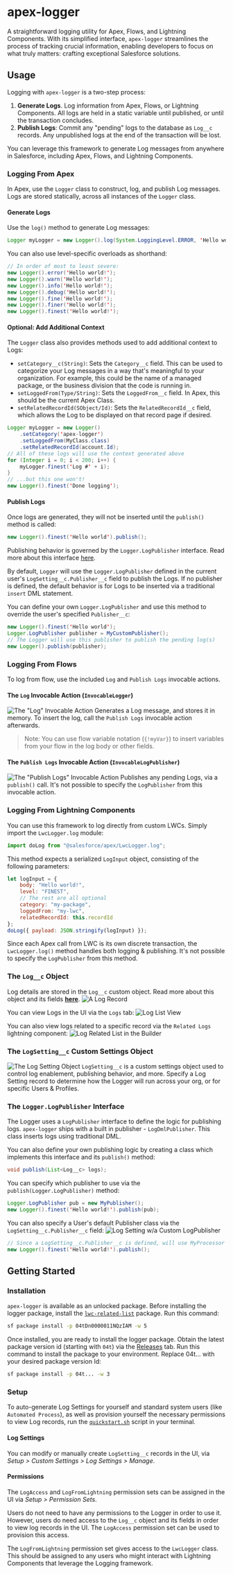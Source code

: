 # apex-logger

A straightforward logging utility for Apex, Flows, and Lightning Components. With its simplified interface, `apex-logger` streamlines the process of tracking crucial information, enabling developers to focus on what truly matters: crafting exceptional Salesforce solutions.

## Usage

Logging with `apex-logger` is a two-step process:

1. **Generate Logs**. Log information from Apex, Flows, or Lightning Components. All logs are held in a static variable until published, or until the transaction concludes.
2. **Publish Logs**: Commit any "pending" logs to the database as `Log__c` records. Any unpublished logs at the end of the transaction will be lost.

You can leverage this framework to generate Log messages from anywhere in Salesforce, including Apex, Flows, and Lightning Components.

### Logging From Apex

In Apex, use the `Logger` class to construct, log, and publish Log messages. Logs are stored statically, across all instances of the `Logger` class.

#### Generate Logs

Use the `log()` method to generate Log messages:

```java
Logger myLogger = new Logger().log(System.LoggingLevel.ERROR, 'Hello world!');
```

You can also use level-specific overloads as shorthand:

```java
// In order of most to least severe:
new Logger().error('Hello world!');
new Logger().warn('Hello world!');
new Logger().info('Hello world!');
new Logger().debug('Hello world!');
new Logger().fine('Hello world!');
new Logger().finer('Hello world!');
new Logger().finest('Hello world!');
```

#### Optional: Add Additional Context

The `Logger` class also provides methods used to add additional context to Logs:

-   `setCategory__c(String)`: Sets the `Category__c` field. This can be used to categorize your Log messages in a way that's meaningful to your organization. For example, this could be the name of a managed package, or the business division that the code is running in.
-   `setLoggedFrom(Type/String)`: Sets the `LoggedFrom__c` field. In Apex, this should be the current Apex Class.
-   `setRelatedRecordId(SObject/Id)`: Sets the `RelatedRecordId__c` field, which allows the Log to be displayed on that record page if desired.

```java
Logger myLogger = new Logger()
	.setCategory('apex-logger')
    .setLoggedFrom(MyClass.class)
    .setRelatedRecordId(account.Id);
// All of these logs will use the context generated above
for (Integer i = 0; i < 200; i++) {
    myLogger.finest('Log #' + i);
}
// ...but this one won't!
new Logger().finest('Done logging');
```

#### Publish Logs

Once logs are generated, they will not be inserted until the `publish()` method is called:

```java
new Logger().finest('Hello world').publish();
```

Publishing behavior is governed by the `Logger.LogPublisher` interface. Read more about this interface [here](#the-loggerlogpublisher-interface).

By default, `Logger` will use the `Logger.LogPublisher` defined in the current user's `LogSetting__c.Publisher__c` field to publish the Logs. If no publisher is defined, the default behavior is for Logs to be inserted via a traditional `insert` DML statement.

You can define your own `Logger.LogPublisher` and use this method to override the user's specified `Publisher__c`:

```java
new Logger().finest('Hello world');
Logger.LogPublisher publisher = MyCustomPublisher();
// The Logger will use this publisher to publish the pending log(s)
new Logger().publish(publisher);
```

### Logging From Flows

To log from flow, use the included `Log` and `Publish Logs` invocable actions.

#### The `Log` Invocable Action (`InvocableLogger`)

![The "Log" Invocable Action](/media/loginvocable.png)
Generates a Log message, and stores it in memory. To insert the log, call the `Publish Logs` invocable action afterwards.

> Note: You can use flow variable notation (`{!myVar}`) to insert variables from your flow in the log body or other fields.

#### The `Publish Logs` Invocable Action (`InvocableLogPublisher`)

![The "Publish Logs" Invocable Action](media/publishlogsinvocable.png)
Publishes any pending Logs, via a `publish()` call. It's not possible to specify the `LogPublisher` from this invocable action.

### Logging From Lightning Components

You can use this framework to log directly from custom LWCs. Simply import the `LwcLogger.log` module:

```js
import doLog from "@salesforce/apex/LwcLogger.log";
```

This method expects a serialized `LogInput` object, consisting of the following parameters:

```js
let logInput = {
	body: "Hello world!",
	level: "FINEST",
	// The rest are all optional
	category: "my-package",
	loggedFrom: "my-lwc",
	relatedRecordId: this.recordId
};
doLog({ payload: JSON.stringify(logInput) });
```

Since each Apex call from LWC is its own discrete transaction, the `LwcLogger.log()` method handles both logging & publishing. It's not possible to specify the `LogPublisher` from this method.

### The `Log__c` Object

Log details are stored in the `Log__c` custom object. Read more about this object and its fields [**here**](/docs/LOGOBJECT.md).
![A Log Record](/media/logrecord.png)

You can view Logs in the UI via the `Logs` tab:
![Log List View](/media/loglistview.png)

You can also view logs related to a specific record via the `Related Logs` lightning component:
![Log Related List in the Builder](/media/logrelatedlist.png)

### The `LogSetting__c` Custom Settings Object

![The Log Setting Object](/media/logsetting.png)
`LogSetting__c` is a custom settings object used to control log enablement, publishing behavior, and more. Specify a Log Setting record to determine how the Logger will run across your org, or for specific Users & Profiles.

### The `Logger.LogPublisher` Interface

The Logger uses a `LogPublisher` interface to define the logic for publishing logs. `apex-logger` ships with a built in publisher - `LogDmlPublisher`. This class inserts logs using traditional DML.

You can also define your own publishing logic by creating a class which implements this interface and its `publish()` method:

```java
void publish(List<Log__c> logs);
```

You can specify which publisher to use via the `publish(Logger.LogPublisher)` method:

```java
Logger.LogPublisher pub = new MyPublisher();
new Logger().finest('Hello world!').publish(pub);
```

You can also specify a User's default Publisher class via the `LogSetting__c.Publisher__c` field:
![Log Setting w/a Custom LogPublisher](media/logpublisher.png)

```java
// Since a LogSetting__c.Publisher__c is defined, will use MyProcessor by default
new Logger().finest('Hello world!').publish();
```

## Getting Started

### Installation

`apex-logger` is available as an unlocked package. Before installing the logger package, install the [`lwc-related-list`](https://github.com/jasonsiders/lwc-related-list) package. Run this command:

```sh
sf package install -p 04tDn0000011NQzIAM -w 5
```

Once installed, you are ready to install the logger package. Obtain the latest package version id (starting with `04t`) via the [Releases](https://github.com/jasonsiders/apex-logger/releases/latest) tab. Run this command to install the package to your environment. Replace 04t... with your desired package version Id:

```sh
sf package install -p 04t... -w 3
```

### Setup

To auto-generate Log Settings for yourself and standard system users (like `Automated Process`), as well as provision yourself the necessary permissions to view Log records, run the [`quickstart.sh`](/scipts/quickstart.sh) script in your terminal.

#### Log Settings

You can modify or manually create `LogSetting__c` records in the UI, via _Setup > Custom Settings > Log Settings > Manage_.

#### Permissions

The `LogAccess` and `LogFromLightning` permission sets can be assigned in the UI via _Setup > Permission Sets_.

Users do not need to have any permissions to the Logger in order to use it. However, users do need access to the `Log__c` object and its fields in order to view log records in the UI. The `LogAccess` permission set can be used to provision this access.

The `LogFromLightning` permission set gives access to the `LwcLogger` class. This should be assigned to any users who might interact with Lightning Components that leverage the Logging framework.
